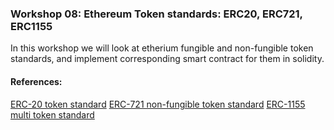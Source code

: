 ### Workshop 08: Ethereum Token standards: ERC20, ERC721, ERC1155
In this workshop we will look at etherium fungible and non-fungible token standards, and implement corresponding smart
contract for them in solidity.

#### References:
[ERC-20 token standard](https://ethereum.org/en/developers/docs/standards/tokens/erc-20/)
[ERC-721 non-fungible token standard](https://ethereum.org/en/developers/docs/standards/tokens/erc-721/#:~:text=What%20is%20ERC%2D721%3F,something%20else%20like%20its%20visual)
[ERC-1155 multi token standard](https://ethereum.org/en/developers/docs/standards/tokens/erc-1155/)

